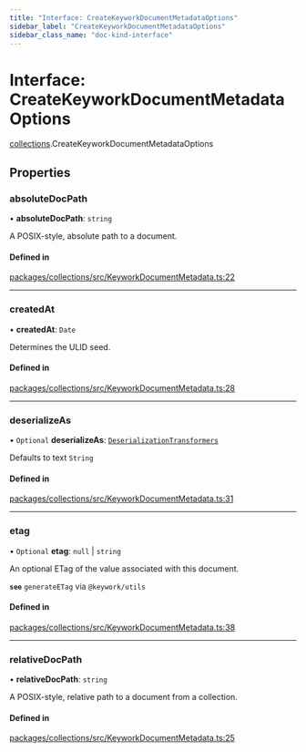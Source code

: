 ```yaml
---
title: "Interface: CreateKeyworkDocumentMetadataOptions"
sidebar_label: "CreateKeyworkDocumentMetadataOptions"
sidebar_class_name: "doc-kind-interface"
---
```


# Interface: CreateKeyworkDocumentMetadataOptions

[collections](../modules/collections).CreateKeyworkDocumentMetadataOptions

## Properties

### absoluteDocPath

• **absoluteDocPath**: `string`

A POSIX-style, absolute path to a document.

#### Defined in

[packages/collections/src/KeyworkDocumentMetadata.ts:22](https://github.com/nirrius/keywork/blob/6b5e3cc/packages/collections/src/KeyworkDocumentMetadata.ts#L22)

___

### createdAt

• **createdAt**: `Date`

Determines the ULID seed.

#### Defined in

[packages/collections/src/KeyworkDocumentMetadata.ts:28](https://github.com/nirrius/keywork/blob/6b5e3cc/packages/collections/src/KeyworkDocumentMetadata.ts#L28)

___

### deserializeAs

• `Optional` **deserializeAs**: [`DeserializationTransformers`](../modules/collections#deserializationtransformers)

Defaults to text `String`

#### Defined in

[packages/collections/src/KeyworkDocumentMetadata.ts:31](https://github.com/nirrius/keywork/blob/6b5e3cc/packages/collections/src/KeyworkDocumentMetadata.ts#L31)

___

### etag

• `Optional` **etag**: ``null`` \| `string`

An optional ETag of the value associated with this document.

**`see`** `generateETag` via `@keywork/utils`

#### Defined in

[packages/collections/src/KeyworkDocumentMetadata.ts:38](https://github.com/nirrius/keywork/blob/6b5e3cc/packages/collections/src/KeyworkDocumentMetadata.ts#L38)

___

### relativeDocPath

• **relativeDocPath**: `string`

A POSIX-style, relative path to a document from a collection.

#### Defined in

[packages/collections/src/KeyworkDocumentMetadata.ts:25](https://github.com/nirrius/keywork/blob/6b5e3cc/packages/collections/src/KeyworkDocumentMetadata.ts#L25)
